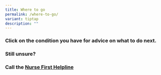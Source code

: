 ```yaml
---
title: Where to go
permalink: /where-to-go/
variant: tiptap
description: ""
---
```

<h3>Click on the condition you have for advice on what to do next.</h3>
<h3></h3>
<h3>Still unsure?</h3>
<h3>Call the <a href="https://www.wh.com.sg/clinical-care-services/nursefirst-helpline" rel="noopener nofollow" target="_blank">Nurse First Helpline</a></h3>
<p></p>
<p></p>